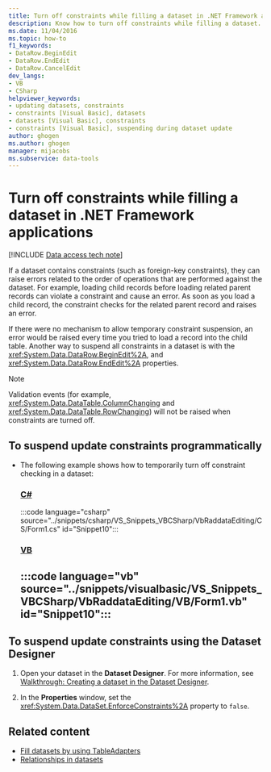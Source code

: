 ```yaml
---
title: Turn off constraints while filling a dataset in .NET Framework applications
description: Know how to turn off constraints while filling a dataset. Suspend update constraints programmatically or by using the Dataset Designer when developing .NET Framework applications with Visual Studio.
ms.date: 11/04/2016
ms.topic: how-to
f1_keywords:
- DataRow.BeginEdit
- DataRow.EndEdit
- DataRow.CancelEdit
dev_langs:
- VB
- CSharp
helpviewer_keywords:
- updating datasets, constraints
- constraints [Visual Basic], datasets
- datasets [Visual Basic], constraints
- constraints [Visual Basic], suspending during dataset update
author: ghogen
ms.author: ghogen
manager: mijacobs
ms.subservice: data-tools
---
```


# Turn off constraints while filling a dataset in .NET Framework applications

[!INCLUDE [Data access tech note](./includes/data-technology-note.md)]

If a dataset contains constraints (such as foreign-key constraints), they can raise errors related to the order of operations that are performed against the dataset. For example, loading child records before loading related parent records can violate a constraint and cause an error. As soon as you load a child record, the constraint checks for the related parent record and raises an error.

If there were no mechanism to allow temporary constraint suspension, an error would be raised every time you tried to load a record into the child table. Another way to suspend all constraints in a dataset is with the <xref:System.Data.DataRow.BeginEdit%2A>, and <xref:System.Data.DataRow.EndEdit%2A> properties.

> [!NOTE]
> Validation events (for example, <xref:System.Data.DataTable.ColumnChanging> and <xref:System.Data.DataTable.RowChanging>) will not be raised when constraints are turned off.

## To suspend update constraints programmatically

- The following example shows how to temporarily turn off constraint checking in a dataset:

     ### [C#](#tab/csharp)
     :::code language="csharp" source="../snippets/csharp/VS_Snippets_VBCSharp/VbRaddataEditing/CS/Form1.cs" id="Snippet10":::

     ### [VB](#tab/vb)
     :::code language="vb" source="../snippets/visualbasic/VS_Snippets_VBCSharp/VbRaddataEditing/VB/Form1.vb" id="Snippet10":::
     ---

## To suspend update constraints using the Dataset Designer

1. Open your dataset in the **Dataset Designer**. For more information, see [Walkthrough: Creating a dataset in the Dataset Designer](walkthrough-creating-a-dataset-with-the-dataset-designer.md).

2. In the **Properties** window, set the <xref:System.Data.DataSet.EnforceConstraints%2A> property to `false`.

## Related content

- [Fill datasets by using TableAdapters](../data-tools/fill-datasets-by-using-tableadapters.md)
- [Relationships in datasets](../data-tools/relationships-in-datasets.md)
